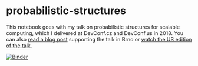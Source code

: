 # probabilistic-structures

This notebook goes with my talk on probabilistic structures for scalable computing, which I delivered 
at DevConf.cz and DevConf.us in 2018.  You can also [read a blog post](https://chapeau.freevariable.com/2018/01/structures.html)
supporting the talk in Brno or [watch the US edition of the talk](https://youtu.be/b1QgLBOqLKM?t=5h24m39s).

[![Binder](https://mybinder.org/badge.svg)](https://mybinder.org/v2/gh/willb/probabilistic-structures/master)
